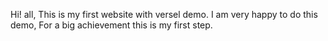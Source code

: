 Hi! all, This is my first website with versel demo. I am very happy to do this demo, For a big achievement this is my first step.